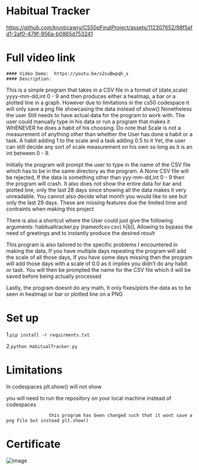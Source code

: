 # Habitual Tracker




https://github.com/kiyoticawry/CS50pFinalProject/assets/112307652/98f5afd1-2af0-479f-956a-b0865d753241



# Full video link
    #### Video Demo:  https://youtu.be/x2suBwpqh_s
    #### Description:
This is a simple program that takes in a CSV file in a format of (date,scale) yyyy-mm-dd,int 0 - 9 and then produces either a heatmap, a bar or a plotted line in a graph. However due to limitations in the cs50 codespace it will only save a png file showcasing the data instead of show() Nonetheless the user Still needs to have actual data for the program to work with. The user could manually type in his data or run a program that makes it WHENEVER he does a habit of his choosing. Do note that Scale is not a measurement of anything other than whether the User has done a habit or a task. A habit adding 1 to the scale and a task adding 0.5 to it Yet, the user can still decide any sort of scale measurement on his own so long as it is an int between 0 - 9.

Initially the program will prompt the user to type in the name of the CSV file which has to be in the same directory as the program. A None CSV file will be rejected, If the data is something other than yyy-mm-dd,int 0 - 9 then the program will crash. It also does not show the entire data for bar and plotted line, only the last 28 days since showing all the data makes it very unreadable. You cannot also decide what month you would like to see but only the last 28 days. These are missing features due the limited time and contraints when making this project

There is also a shortcut where the User could just give the following arguments: habitualtracker.py (nameofcsv.csv) h|b|L
    Allowing to bypass the need of greetings and to instantly produce the desired result

This program is also tailored to the specific problems I encountered in making the data, If you have multiple days repeating the program will add the scale of all those days, If you have some days missing then the program will add those days with a scale of 0.0 as it implies you didn’t do any habit or task. You will then be prompted the name for the CSV file which it will be saved before being actually processed

Lastly, the program doesnt do any math, It only fixes/plots the data as to be seen in heatmap or bar or plotted line on a PNG
    
# Set up
1.```pip install -r requirments.txt```

2.```python HabitualTracker.py```

# Limitations
In codespaces plt.show() will not show

you will need to run the repository on your local machine instead of codespaces
  
                    this program has been changed such that it wont save a png File but instead plt.show()
# Certificate

![image](https://github.com/kiyoticawry/CS50pFinalProject/assets/112307652/7b685ada-c68e-4f0c-ac6b-073ff30c59ab)

